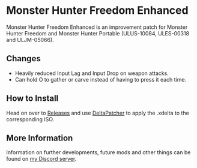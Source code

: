 # Monster Hunter Freedom Enhanced

Monster Hunter Freedom Enhanced is an improvement patch for Monster Hunter Freedom and Monster Hunter Portable (ULUS-10084, ULES-00318 and ULJM-05066).

## Changes

* Heavily reduced Input Lag and Input Drop on weapon attacks.
* Can hold O to gather or carve instead of having to press it each time.

## How to Install

Head on over to [Releases](https://github.com/GReinoso96/F1Enhanced/releases) and use [DeltaPatcher](https://www.romhacking.net/utilities/704/) to apply the .xdelta to the corresponding ISO.

## More Information

Information on further developments, future mods and other things can be found on [my Discord server](https://discord.gg/FGkHwysqe6).
